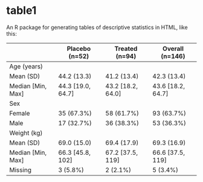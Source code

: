 # table1
An R package for generating tables of descriptive statistics in HTML, like this:

<table class="Rtable1 style2">
<thead>
<tr>
<th class="rowlabel firstrowlabel">
</th>
<th>
Placebo<br>(n=52)
</th>
<th>
Treated<br>(n=94)
</th>
<th>
Overall<br>(n=146)
</th>
</tr>
</thead>
<tbody>
<tr>
<td class="rowlabel firstrowlabel">
Age (years)
</td>
<td>
</td>
<td>
</td>
<td>
</td>
</tr>
<tr>
<td class="rowlabel">
Mean (SD)
</td>
<td>
44.2 (13.3)
</td>
<td>
41.2 (13.4)
</td>
<td>
42.3 (13.4)
</td>
</tr>
<tr>
<td class="rowlabel">
Median [Min, Max]
</td>
<td>
44.3 [19.0, 64.7]
</td>
<td>
43.2 [18.2, 64.0]
</td>
<td>
43.6 [18.2, 64.7]
</td>
</tr>
<tr>
<td class="rowlabel firstrowlabel">
Sex
</td>
<td>
</td>
<td>
</td>
<td>
</td>
</tr>
<tr>
<td class="rowlabel">
Female
</td>
<td>
35 (67.3%)
</td>
<td>
58 (61.7%)
</td>
<td>
93 (63.7%)
</td>
</tr>
<tr>
<td class="rowlabel">
Male
</td>
<td>
17 (32.7%)
</td>
<td>
36 (38.3%)
</td>
<td>
53 (36.3%)
</td>
</tr>
<tr>
<td class="rowlabel firstrowlabel">
Weight (kg)
</td>
<td>
</td>
<td>
</td>
<td>
</td>
</tr>
<tr>
<td class="rowlabel">
Mean (SD)
</td>
<td>
69.0 (15.0)
</td>
<td>
69.4 (17.9)
</td>
<td>
69.3 (16.9)
</td>
</tr>
<tr>
<td class="rowlabel">
Median [Min, Max]
</td>
<td>
66.3 [45.8, 102]
</td>
<td>
67.2 [37.5, 119]
</td>
<td>
66.6 [37.5, 119]
</td>
</tr>
<tr>
<td class="rowlabel">
Missing
</td>
<td>
3 (5.8%)
</td>
<td>
2 (2.1%)
</td>
<td>
5 (3.4%)
</td>
</tr>
</tbody>
</table>
